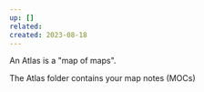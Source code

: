 ```yaml
---
up: []
related: 
created: 2023-08-18
---
```

An Atlas is a "map of maps". 

The Atlas folder contains your map notes (MOCs) 